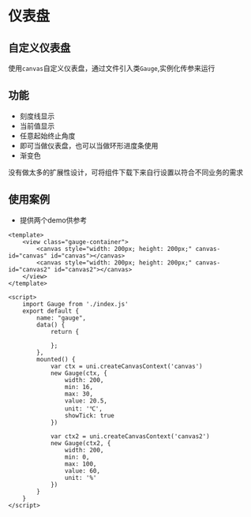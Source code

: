 # 仪表盘

## 自定义仪表盘

使用`canvas`自定义仪表盘，通过文件引入类`Gauge`,实例化传参来运行

## 功能

- 刻度线显示
- 当前值显示
- 任意起始终止角度
- 即可当做仪表盘，也可以当做环形进度条使用
- 渐变色

没有做太多的扩展性设计，可将组件下载下来自行设置以符合不同业务的需求

## 使用案例

- 提供两个demo供参考

```vue
<template>
	<view class="gauge-container">
		<canvas style="width: 200px; height: 200px;" canvas-id="canvas" id="canvas"></canvas>
		<canvas style="width: 200px; height: 200px;" canvas-id="canvas2" id="canvas2"></canvas>
	</view>
</template>

<script>
	import Gauge from './index.js'
	export default {
		name: "gauge",
		data() {
			return {

			};
		},
		mounted() {
			var ctx = uni.createCanvasContext('canvas')
			new Gauge(ctx, {
				width: 200,
				min: 16,
				max: 30,
				value: 20.5,
				unit: '℃',
				showTick: true
			})

			var ctx2 = uni.createCanvasContext('canvas2')
			new Gauge(ctx2, {
				width: 200,
				min: 0,
				max: 100,
				value: 60,
				unit: '%'
			})
		}
	}
</script>
```